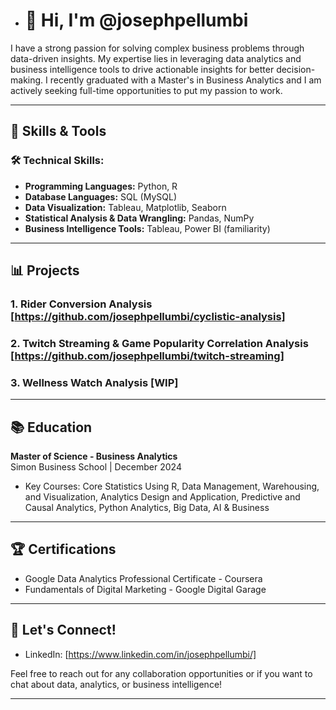 - # 👋 Hi, I'm @josephpellumbi

I have a strong passion for solving complex business problems through data-driven insights. My expertise lies in leveraging data analytics and business intelligence tools to drive actionable insights for better decision-making. I recently graduated with a Master's in Business Analytics and I am actively seeking full-time opportunities to put my passion to work.

---

## 🚀 Skills & Tools

### 🛠 Technical Skills:
- **Programming Languages:** Python, R
- **Database Languages:** SQL (MySQL)
- **Data Visualization:** Tableau, Matplotlib, Seaborn
- **Statistical Analysis & Data Wrangling:** Pandas, NumPy
- **Business Intelligence Tools:** Tableau, Power BI (familiarity)

---

## 📊 Projects

### 1. Rider Conversion Analysis [https://github.com/josephpellumbi/cyclistic-analysis]
### 2. Twitch Streaming & Game Popularity Correlation Analysis [https://github.com/josephpellumbi/twitch-streaming]
### 3. Wellness Watch Analysis [WIP]
---

## 📚 Education

**Master of Science - Business Analytics**  
Simon Business School | December 2024

- Key Courses: Core Statistics Using R, Data Management, Warehousing, and Visualization, Analytics Design and Application, Predictive and Causal Analytics, Python Analytics, Big Data, AI & Business

---

## 🏆 Certifications

- Google Data Analytics Professional Certificate - Coursera
- Fundamentals of Digital Marketing - Google Digital Garage

---

## 🤝 Let's Connect!

- LinkedIn: [https://www.linkedin.com/in/josephpellumbi/]

Feel free to reach out for any collaboration opportunities or if you want to chat about data, analytics, or business intelligence!

---

<!---
josephpellumbi/josephpellumbi is a ✨ special ✨ repository because its `README.md` (this file) appears on your GitHub profile.
You can click the Preview link to take a look at your changes.
--->
